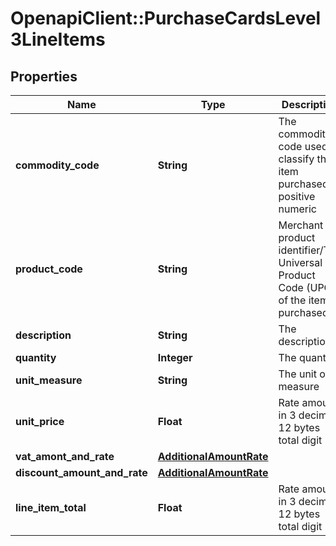 # OpenapiClient::PurchaseCardsLevel3LineItems

## Properties
Name | Type | Description | Notes
------------ | ------------- | ------------- | -------------
**commodity_code** | **String** | The commodity code used to classify the item purchased, positive numeric | [optional] 
**product_code** | **String** | Merchant product identifier/The Universal Product Code (UPC) of the item purchased | [optional] 
**description** | **String** | The description | [optional] 
**quantity** | **Integer** | The quantity | [optional] 
**unit_measure** | **String** | The unit of measure | [optional] 
**unit_price** | **Float** | Rate amount in 3 decimal 12 bytes total digit | [optional] 
**vat_amont_and_rate** | [**AdditionalAmountRate**](AdditionalAmountRate.md) |  | [optional] 
**discount_amount_and_rate** | [**AdditionalAmountRate**](AdditionalAmountRate.md) |  | [optional] 
**line_item_total** | **Float** | Rate amount in 3 decimal 12 bytes total digit | [optional] 


